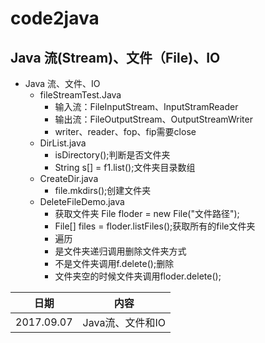 # code2java

## Java 流(Stream)、文件（File)、IO
* Java 流、文件、IO
	* fileStreamTest.Java
		* 输入流：FileInputStream、InputStramReader
		* 输出流：FileOutputStream、OutputStreamWriter
		* writer、reader、fop、fip需要close
	* DirList.java
		* isDirectory();判断是否文件夹
		* String s[] = f1.list();文件夹目录数组
	* CreateDir.java
		* file.mkdirs();创建文件夹
	* DeleteFileDemo.java
		* 获取文件夹 File floder = new File("文件路径");
		* File[] files = floder.listFiles();获取所有的file文件夹
		* 遍历
		* 是文件夹递归调用删除文件夹方式
		* 不是文件夹调用f.delete();删除
		* 文件夹空的时候文件夹调用floder.delete();

|日期|内容|
|----|----|
|2017.09.07|Java流、文件和IO|
